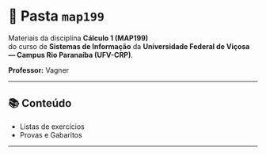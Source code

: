 # 📁 Pasta `map199`

Materiais da disciplina **Cálculo 1 (MAP199)**  
do curso de **Sistemas de Informação** da **Universidade Federal de Viçosa — Campus Rio Paranaíba (UFV-CRP)**.

**Professor:** Vagner

---

## 📚 Conteúdo

- Listas de exercícios
- Provas e Gabaritos

---

